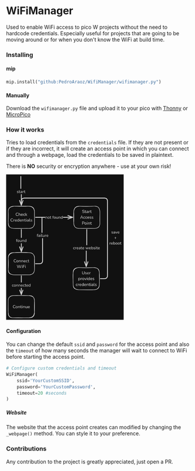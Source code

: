 # WiFiManager
Used to enable WiFi access to pico W projects without the need to hardcode credentials. Especially useful for projects that are going to be moving around or for when you don't know the WiFi at build time.

### Installing

#### mip
```python
mip.install("github:PedroAraoz/WifiManager/wifimanager.py")
```

#### Manually
Download the `wifimanager.py` file and upload it to your pico with [Thonny](https://thonny.org) or [MicroPico](https://github.com/paulober/MicroPico)

### How it works
Tries to load credentials from the `credentials` file. If they are not present or if they are incorrect, it will create an access point in which you can connect and through a webpage, load the credentials to be saved in plaintext.

There is **NO** security or encryption anywhere - use at your own risk!

<img src="images/flow.png" width="320">

#### Configuration
You can change the default `ssid` and `password` for the access point and also the `timeout` of how many seconds the manager will wait to connect to WiFi before starting the access point.
```python
# Configure custom credentials and timeout
WiFiManager(
    ssid='YourCustomSSID',
    password='YourCustomPassword', 
    timeout=20 #seconds
)
```

##### Website
The website that the access point creates can modified by changing the `_webpage()` method. You can style it to your preference.

### Contributions

Any contribution to the project is greatly appreciated, just open a PR. 
